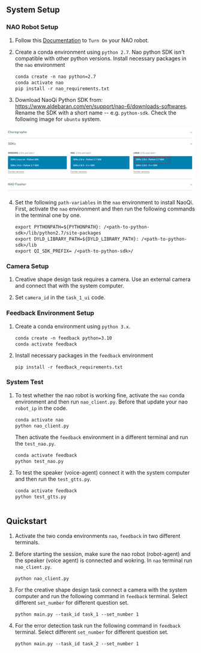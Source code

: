 ## System Setup

### NAO Robot Setup

1. Follow this [Documentation](http://doc.aldebaran.com/2-8/family/nao_user_guide/index.html) to `Turn On` your NAO robot.

2. Create a conda environment using `python 2.7`. Nao python SDK isn't compatible with other python versions. Install necessary packages in the `nao` environment

    ```
    conda create -n nao python=2.7
    conda activate nao
    pip install -r nao_requirements.txt
    ```

3. Download NaoQi Python SDK from: https://www.aldebaran.com/en/support/nao-6/downloads-softwares. Rename the SDK with a short name -- e.g. `python-sdk`. Check the following image for `ubuntu` system.

![NAOQi Install](../project_images/nao.png)

4. Set the following `path-variables` in the `nao` environment to install NaoQi. First, activate the `nao` environment and then run the following commands in the terminal one by one.

    ```
    export PYTHONPATH=${PYTHONPATH}: /<path-to-python-sdk>/lib/python2.7/site-packages 
    export DYLD_LIBRARY_PATH=${DYLD_LIBRARY_PATH}: /<path-to-python-sdk>/lib
    export QI_SDK_PREFIX= /<path-to-python-sdk>/
    ```

### Camera Setup

1. Creative shape design task requires a camera. Use an external camera and connect that with the system computer.

2. Set `camera_id` in the `task_1_ui` code.


### Feedback Environment Setup

1. Create a conda environment using `python 3.x`.

    ```
    conda create -n feedback python=3.10
    conda activate feedback
    ```
2. Install necessary packages in the `feedback` environment

    ```
    pip install -r feedback_requirements.txt
    ```


### System Test
1. To test whether the nao robot is working fine, activate the `nao` conda environment and then run `nao_client.py`. Before that update your nao `robot_ip` in the code.
    ```
    conda activate nao
    python nao_client.py
    ```
    Then activate the `feedback` environment in a different terminal and run the `test_nao.py`.
    
    ```
    conda activate feedback
    python test_nao.py
    ```
2. To test the speaker (voice-agent) connect it with the system computer and then run the `test_gtts.py`. 
    ```
    conda activate feedback
    python test_gtts.py


## Quickstart
1. Activate the two conda environments `nao`, `feedback` in two different terminals.

2. Before starting the session, make sure the nao robot (robot-agent) and the speaker (voice agent) is connected and wokring. In `nao` terminal run `nao_client.py`.
    ```
    python nao_client.py
    ```

3. For the creative shape design task connect a camera with the system computer and run the following command in `feedback` terminal. Select different `set_number` for different question set.
    ```
    python main.py --task_id task_1 --set_number 1

    ```

4. For the error detection task run the following command in `feedback` terminal. Select different `set_number` for different question set.
    ```
    python main.py --task_id task_2 --set_number 1

    ```